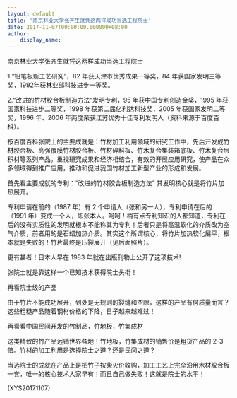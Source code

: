 ```yaml
---
layout: default
title: '南京林业大学张齐生就凭这两样成功当选工程院士'
date: 2017-11-07T00:00:00.000000+08:00
author:
    display_name: 
---
```


南京林业大学张齐生就凭这两样成功当选工程院士

1.“铅笔板新工艺研究”，82 年获天津市优秀成果一等奖，84 年获国家发明三等奖，1992年获林业部科技进步一等奖。

2.“改进的竹材胶合板制造方法”发明专利，95 年获中国专利创造金奖，1995 年获国家科技进步二等奖，1998 年获第二届亿利达科技奖，2005 年获国家发明二等奖，1996 年、2006 年两度荣获江苏优秀十佳专利发明人（资料来源于百度百科）。

按百度百科张院士的主要成就是：竹材加工利用领域的研究工作中，先后开发成竹材胶合板、高强覆膜竹材胶合板、竹材碎料板、竹木复合集装箱底板、竹木复合层积材等系列产品。重视研究成果和经济相结合，有效的开展应用研究，使产品在众多领域得到推广应用，推动和促进我国竹材加工新型产业的形成和发展。

首先看主要成就的专利：“改进的竹材胶合板制造方法” 其发明核心就是将竹片加热展开。

专利申请在前的（1987 年）有 2 个申请人（张和另一人），专利申请在后的（1991 年）变成一个人，即张本人。呵呵！稍有点专利知识的人都知道，专利在后的没有实质性的发明就根本不能称其为专利！后者只是将高温软化的介质改为空气介质，前者用的是石蜡加热介质。其实这个所谓核心，将竹片加热软化展平，根本就是失败的！竹片最终是压裂展开（见后面照片）。

更有甚者！日本人早在 1983 年就在出版刊物上公开了这项技术!

张院士就是靠这样一个已知技术获得院士头衔！

再看院士级的产品

由于竹片不能成功展开，到处是无规则的裂缝和空隙，这样的产品有何质量而言？这些粗糙产品随着钢材价格的下降，日子越来越难过！

再看看中国民间开发的竹制品，竹地板，竹集成材

这类精致的竹产品远销世界各地！竹地板，竹集成材的销售价是粗货产品的 2-3 倍。竹材的加工利用是选择院士之道？还是民间之道？

当选院士的成就在产品上是把竹子按柴火价收购，加工工艺上完全沿用木材胶合板一套，唯一的核心技术人家早有！而且自己做失败！这就是院士的水平！

(XYS20171107)

